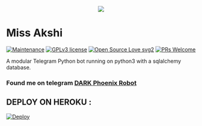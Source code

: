 <p align="center">
   <img src="https://telegra.ph/file/a9443b6240df15ccd0424.jpg">
</p>

# Miss Akshi
[![Maintenance](https://img.shields.io/badge/Maintained%3F-yes-green.svg)](https://GitHub.com/Naereen/StrapDown.js/graphs/commit-activity) [![GPLv3 license](https://img.shields.io/badge/License-GPLv3-blue.svg)](https://perso.crans.org/besson/LICENSE.html) [![Open Source Love svg2](https://badges.frapsoft.com/os/v2/open-source.svg?v=103)](https://github.com/ellerbrock/open-source-badges/) [![PRs Welcome](https://img.shields.io/badge/PRs-welcome-brightgreen.svg?style=flat-square)](https://makeapullrequest.com)

A modular Telegram Python bot running on python3 with a sqlalchemy database.


### Found me on telegram [DARK Phoenix Robot](https://t.me/Miss_Akshi_bot)

## DEPLOY ON HEROKU :

[![Deploy](https://www.herokucdn.com/deploy/button.svg)](https://heroku.com/deploy?template=https://github.com/darkphoenix2601/Doreamon_op)


